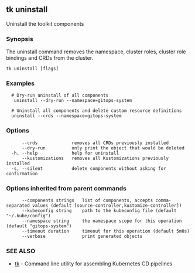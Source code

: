 ## tk uninstall

Uninstall the toolkit components

### Synopsis

The uninstall command removes the namespace, cluster roles, cluster role bindings and CRDs from the cluster.

```
tk uninstall [flags]
```

### Examples

```
  # Dry-run uninstall of all components
   uninstall --dry-run --namespace=gitops-system

  # Uninstall all components and delete custom resource definitions
  uninstall --crds --namespace=gitops-system

```

### Options

```
      --crds             removes all CRDs previously installed
      --dry-run          only print the object that would be deleted
  -h, --help             help for uninstall
      --kustomizations   removes all Kustomizations previously installed
  -s, --silent           delete components without asking for confirmation
```

### Options inherited from parent commands

```
      --components strings   list of components, accepts comma-separated values (default [source-controller,kustomize-controller])
      --kubeconfig string    path to the kubeconfig file (default "~/.kube/config")
      --namespace string     the namespace scope for this operation (default "gitops-system")
      --timeout duration     timeout for this operation (default 5m0s)
      --verbose              print generated objects
```

### SEE ALSO

* [tk](tk.md)	 - Command line utility for assembling Kubernetes CD pipelines

